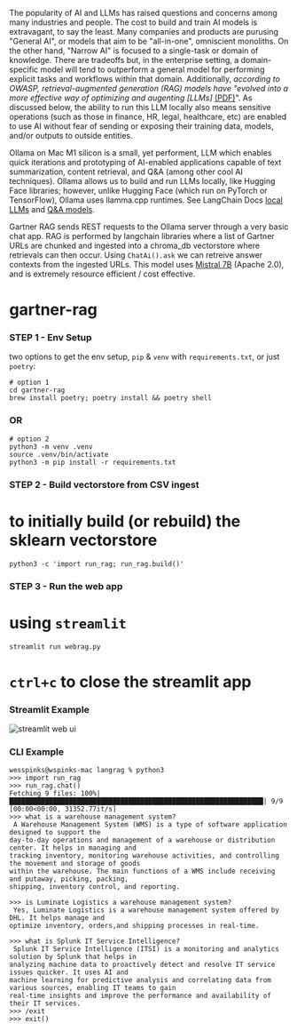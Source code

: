 The popularity of AI and LLMs has raised questions and concerns among many industries and people. The cost to build and
train AI models is extravagant, to say the least. Many companies and products are purusing "General AI", or models that aim
to be "all-in-one", omniscient monoliths. On the other hand, "Narrow AI" is focused to a single-task or domain of knowledge.
There are tradeoffs but, in the enterprise setting, a domain-specific model will tend to outperform a general model for
performing explicit tasks and workflows within that domain. Additionally, _according to OWASP, retrieval-augmented generation (RAG)
models have "evolved into a more effective way of optimizing and augenting [LLMs]_ [(PDF)](https://owasp.org/www-project-top-10-for-large-language-model-applications/llm-top-10-governance-doc/LLM_AI_Security_and_Governance_Checklist-v1.pdf)".
As discussed below, the ability to run this LLM locally also means sensitive operations (such as those in finance, HR, legal, 
healthcare, etc) are enabled to use AI without fear of sending or exposing their training data, models, and/or outputs to
outside entities.

Ollama on Mac M1 silicon is a small, yet performent, LLM which enables quick iterations and prototyping of AI-enabled
applications capable of text summarization, content retrieval, and Q&A (among other cool AI techniques). Ollama allows us to 
build and run LLMs locally, like Hugging Face libraries; however, unlike Hugging Face (which run on PyTorch or TensorFlow),
Ollama uses llamma.cpp runtimes. See LangChain Docs [local LLMs](https://python.langchain.com/docs/guides/local_llms) and [Q&A models](https://python.langchain.com/docs/use_cases/question_answering/local_retrieval_qa).

Gartner RAG sends REST requests to the Ollama server through a very basic chat app. RAG is performed by langchain libraries
where a list of Gartner URLs are chunked and ingested into a chroma_db vectorstore where retrievals can then occur. Using
`ChatAi().ask` we can retreive answer contexts from the ingested URLs. This model uses [Mistral 7B](https://mistral.ai/news/announcing-mistral-7b/)
(Apache 2.0), and is extremely resource efficient / cost effective.

# gartner-rag
### STEP 1 - Env Setup
two options to get the env setup, `pip` & `venv` with `requirements.txt`, or just `poetry`:
```
# option 1
cd gartner-rag
brew install poetry; poetry install && poetry shell
```
### OR
```
# option 2
python3 -m venv .venv
source .venv/bin/activate
python3 -m pip install -r requirements.txt
```

### STEP 2 - Build vectorstore from CSV ingest
# to initially build (or rebuild) the sklearn vectorstore
```
python3 -c 'import run_rag; run_rag.build()'
```

### STEP 3 - Run the web app
# using `streamlit`
```
streamlit run webrag.py
```
# `ctrl+c` to close the streamlit app


### Streamlit Example
![streamlit web ui](imgs/st.png)


### CLI Example
```
wesspinks@wspinks-mac langrag % python3
>>> import run_rag
>>> run_rag.chat()
Fetching 9 files: 100%|████████████████████████████████████████████████████████████████| 9/9 [00:00<00:00, 31352.77it/s]
>>> what is a warehouse management system?
 A Warehouse Management System (WMS) is a type of software application designed to support the
day-to-day operations and management of a warehouse or distribution center. It helps in managing and
tracking inventory, monitoring warehouse activities, and controlling the movement and storage of goods
within the warehouse. The main functions of a WMS include receiving and putaway, picking, packing,
shipping, inventory control, and reporting.

>>> is Luminate Logistics a warehouse management system?
 Yes, Luminate Logistics is a warehouse management system offered by DHL. It helps manage and
optimize inventory, orders,and shipping processes in real-time.

>>> what is Splunk IT Service Intelligence?
 Splunk IT Service Intelligence (ITSI) is a monitoring and analytics solution by Splunk that helps in
analyzing machine data to proactively detect and resolve IT service issues quicker. It uses AI and
machine learning for predictive analysis and correlating data from various sources, enabling IT teams to gain
real-time insights and improve the performance and availability of their IT services.
>>> /exit
>>> exit()
```
